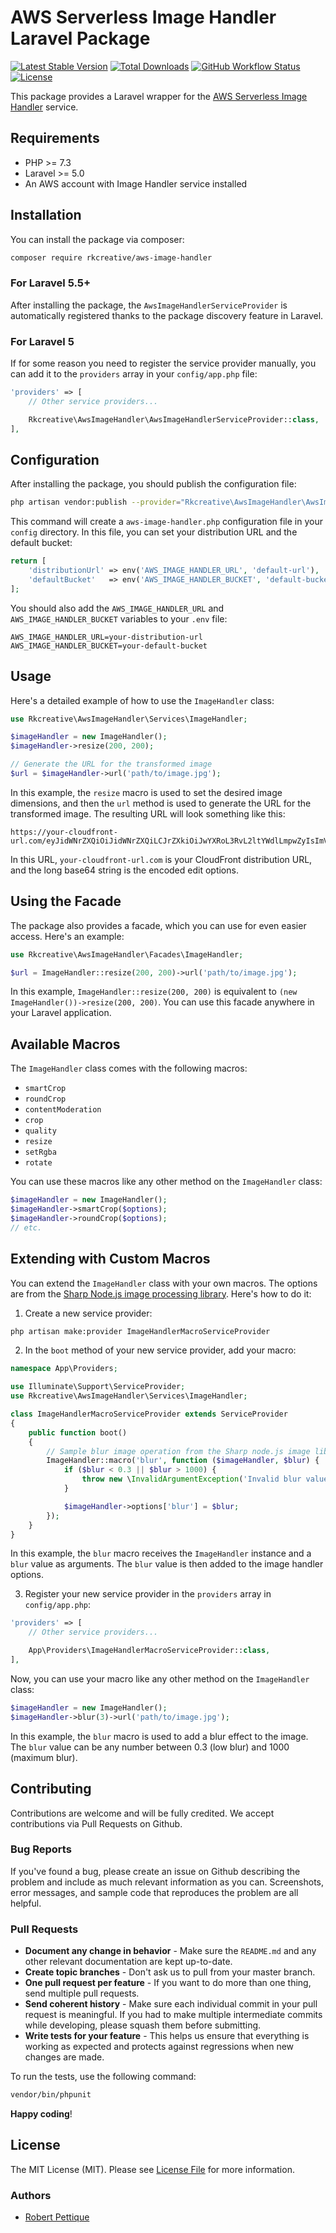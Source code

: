 # AWS Serverless Image Handler Laravel Package

[![Latest Stable Version](https://img.shields.io/packagist/v/rkcreative/aws-image-handler.svg?style=flat-square)](https://packagist.org/packages/rkcreative/aws-image-handler)
[![Total Downloads](https://img.shields.io/packagist/dt/rkcreative/aws-image-handler.svg?style=flat-square)](https://packagist.org/packages/rkcreative/aws-image-handler)
[![GitHub Workflow Status](https://img.shields.io/github/workflow/status/rkcreative/aws-image-handler/CI?style=flat-square)](https://github.com/rkcreative/aws-image-handler/actions)
[![License](https://img.shields.io/github/license/rkcreative/aws-image-handler?style=flat-square)](LICENSE.md)

This package provides a Laravel wrapper for the [AWS Serverless Image Handler](https://aws.amazon.com/solutions/implementations/serverless-image-handler/) service.

## Requirements

- PHP >= 7.3
- Laravel >= 5.0
- An AWS account with Image Handler service installed

## Installation

You can install the package via composer:

```bash
composer require rkcreative/aws-image-handler
```

### For Laravel 5.5+

After installing the package, the `AwsImageHandlerServiceProvider` is automatically registered thanks to the package discovery feature in Laravel.

### For Laravel 5

If for some reason you need to register the service provider manually, you can add it to the `providers` array in your `config/app.php` file:

```php
'providers' => [
    // Other service providers...

    Rkcreative\AwsImageHandler\AwsImageHandlerServiceProvider::class,
],
```

## Configuration

After installing the package, you should publish the configuration file:

```bash
php artisan vendor:publish --provider="Rkcreative\AwsImageHandler\AwsImageHandlerServiceProvider" --tag="config"
```

This command will create a `aws-image-handler.php` configuration file in your `config` directory. In this file, you can set your distribution URL and the default bucket:

```php
return [
    'distributionUrl' => env('AWS_IMAGE_HANDLER_URL', 'default-url'),
    'defaultBucket'   => env('AWS_IMAGE_HANDLER_BUCKET', 'default-bucket'),
];
```

You should also add the `AWS_IMAGE_HANDLER_URL` and `AWS_IMAGE_HANDLER_BUCKET` variables to your `.env` file:

```
AWS_IMAGE_HANDLER_URL=your-distribution-url
AWS_IMAGE_HANDLER_BUCKET=your-default-bucket
```

## Usage

Here's a detailed example of how to use the `ImageHandler` class:

```php
use Rkcreative\AwsImageHandler\Services\ImageHandler;

$imageHandler = new ImageHandler();
$imageHandler->resize(200, 200);

// Generate the URL for the transformed image
$url = $imageHandler->url('path/to/image.jpg');
```

In this example, the `resize` macro is used to set the desired image dimensions, and then the `url` method is used to generate the URL for the transformed image. The resulting URL will look something like this:

```
https://your-cloudfront-url.com/eyJidWNrZXQiOiJidWNrZXQiLCJrZXkiOiJwYXRoL3RvL2ltYWdlLmpwZyIsImVkaXRzIjp7InJlc2l6ZSI6eyJ3aWR0aCI6MjAwLCJoZWlnaHQiOjIwMH19fQ==
```

In this URL, `your-cloudfront-url.com` is your CloudFront distribution URL, and the long base64 string is the encoded edit options.

## Using the Facade

The package also provides a facade, which you can use for even easier access. Here's an example:

```php
use Rkcreative\AwsImageHandler\Facades\ImageHandler;

$url = ImageHandler::resize(200, 200)->url('path/to/image.jpg');
```

In this example, `ImageHandler::resize(200, 200)` is equivalent to `(new ImageHandler())->resize(200, 200)`. You can use this facade anywhere in your Laravel application.

## Available Macros

The `ImageHandler` class comes with the following macros:

- `smartCrop`
- `roundCrop`
- `contentModeration`
- `crop`
- `quality`
- `resize`
- `setRgba`
- `rotate`

You can use these macros like any other method on the `ImageHandler` class:

```php
$imageHandler = new ImageHandler();
$imageHandler->smartCrop($options);
$imageHandler->roundCrop($options);
// etc.
```

## Extending with Custom Macros

You can extend the `ImageHandler` class with your own macros. The options are from the [Sharp Node.js image processing library](https://sharp.pixelplumbing.com/api-operation). Here's how to do it:

1. Create a new service provider:

```bash
php artisan make:provider ImageHandlerMacroServiceProvider
```

2. In the `boot` method of your new service provider, add your macro:

```php
namespace App\Providers;

use Illuminate\Support\ServiceProvider;
use Rkcreative\AwsImageHandler\Services\ImageHandler;

class ImageHandlerMacroServiceProvider extends ServiceProvider
{
    public function boot()
    {
        // Sample blur image operation from the Sharp node.js image library to show how you could add it as a custom option.
        ImageHandler::macro('blur', function ($imageHandler, $blur) {
            if ($blur < 0.3 || $blur > 1000) {
                throw new \InvalidArgumentException('Invalid blur value. It must be = a sigma value between 0.3 and 1000.');
            }

            $imageHandler->options['blur'] = $blur;
        });
    }
}
```

In this example, the `blur` macro receives the `ImageHandler` instance and a `blur` value as arguments. The `blur` value is then added to the image handler options.

3. Register your new service provider in the `providers` array in `config/app.php`:

```php
'providers' => [
    // Other service providers...

    App\Providers\ImageHandlerMacroServiceProvider::class,
],
```

Now, you can use your macro like any other method on the `ImageHandler` class:

```php
$imageHandler = new ImageHandler();
$imageHandler->blur(3)->url('path/to/image.jpg');
```

In this example, the `blur` macro is used to add a blur effect to the image. The `blur` value can be any number between 0.3 (low blur) and 1000 (maximum blur).

## Contributing

Contributions are welcome and will be fully credited. We accept contributions via Pull Requests on Github.

### Bug Reports

If you've found a bug, please create an issue on Github describing the problem and include as much relevant information as you can. Screenshots, error messages, and sample code that reproduces the problem are all helpful.

### Pull Requests

- **Document any change in behavior** - Make sure the `README.md` and any other relevant documentation are kept up-to-date.
- **Create topic branches** - Don't ask us to pull from your master branch.
- **One pull request per feature** - If you want to do more than one thing, send multiple pull requests.
- **Send coherent history** - Make sure each individual commit in your pull request is meaningful. If you had to make multiple intermediate commits while developing, please squash them before submitting.
- **Write tests for your feature** - This helps us ensure that everything is working as expected and protects against regressions when new changes are made.

To run the tests, use the following command:

```bash
vendor/bin/phpunit
```

**Happy coding**!

## License

The MIT License (MIT). Please see [License File](LICENSE.md) for more information.

### Authors

- [Robert Pettique](https://github.com/r0biabl0)
